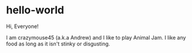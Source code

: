 # hello-world

Hi, Everyone!

I am crazymouse45 (a.k.a Andrew) and I like to play Animal Jam. 
I like any food as long as it isn't stinky or disgusting.
